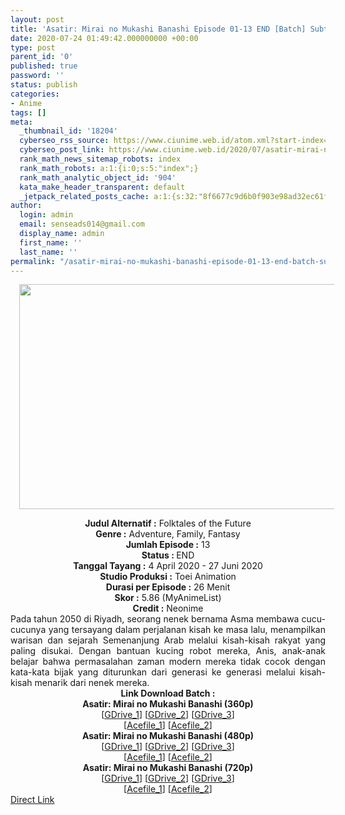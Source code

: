 ```yaml
---
layout: post
title: 'Asatir: Mirai no Mukashi Banashi Episode 01-13 END [Batch] Subtitle Indonesia'
date: 2020-07-24 01:49:42.000000000 +00:00
type: post
parent_id: '0'
published: true
password: ''
status: publish
categories:
- Anime
tags: []
meta:
  _thumbnail_id: '18204'
  cyberseo_rss_source: https://www.ciunime.web.id/atom.xml?start-index=301&max-results=150
  cyberseo_post_link: https://www.ciunime.web.id/2020/07/asatir-mirai-no-mukashi-banashi-episode.html
  rank_math_news_sitemap_robots: index
  rank_math_robots: a:1:{i:0;s:5:"index";}
  rank_math_analytic_object_id: '904'
  kata_make_header_transparent: default
  _jetpack_related_posts_cache: a:1:{s:32:"8f6677c9d6b0f903e98ad32ec61f8deb";a:2:{s:7:"expires";i:1663342906;s:7:"payload";a:0:{}}}
author:
  login: admin
  email: senseads014@gmail.com
  display_name: admin
  first_name: ''
  last_name: ''
permalink: "/asatir-mirai-no-mukashi-banashi-episode-01-13-end-batch-subtitle-indonesia/"
---
```

<div class="separator" style="clear: both; text-align: center;"><a href="https://1.bp.blogspot.com/-FvbApORYcvs/XorUAqpc3jI/AAAAAAAAeCY/RUMbmFzlfXw7OukSm__UxZl-62MAJpPBwCLcBGAsYHQ/s1600/Asatir%2B-%2BMirai%2Bno%2BMukashi%2BBanashi.jpg" imageanchor="1" style="margin-left: 1em; margin-right: 1em;"><img border="0" data-original-height="720" data-original-width="1280" height="360" src="{{ site.baseurl }}/assets/2020/07/Asatir%2B-%2BMirai%2Bno%2BMukashi%2BBanashi.jpg" width="640" /></a></div>
<p>
<div style="text-align: center;"><b>Judul</b><b><b>&nbsp;Alternatif</b>&nbsp;:</b>&nbsp;Folktales of the Future</div>
<div style="text-align: center;"><b>Genre :</b>&nbsp;Adventure, Family, Fantasy</div>
<div style="text-align: center;"><b>Jumlah Episode :</b>&nbsp;13<br /><b>Status :&nbsp;</b>END<br /><b>Tanggal Tayang :</b>&nbsp;4 April 2020&nbsp;- 27 Juni 2020<br /><b>Studio Produksi :</b>&nbsp;Toei Animation<br /><b>Durasi per Episode :</b>&nbsp;26 Menit</div>
<div style="text-align: center;"><b>Skor :</b>&nbsp;5.86 (MyAnimeList)<br /><b>Credit :</b>&nbsp;Neonime</div>
<div style="text-align: center;"></div>
<div style="text-align: justify;">Pada tahun 2050 di Riyadh, seorang nenek bernama Asma membawa cucu-cucunya yang tersayang dalam perjalanan kisah ke masa lalu, menampilkan warisan dan sejarah Semenanjung Arab melalui kisah-kisah rakyat yang paling disukai. Dengan bantuan kucing robot mereka, Anis, anak-anak belajar bahwa permasalahan zaman modern mereka tidak cocok dengan kata-kata bijak yang diturunkan dari generasi ke generasi melalui kisah-kisah menarik dari nenek mereka.</div>
<div style="text-align: justify;"></div>
<div style="text-align: justify;"></div>
<div style="text-align: center;">
<div style="text-align: center;"><b>Link Download Batch :</b></div>
<div style="text-align: center;">
<div style="text-align: center;"><b>Asatir: Mirai no Mukashi Banashi&nbsp;(360p)</b></div>
</div>
<div style="text-align: center;">[<a href="https://drive.google.com/uc?id=1vBtMQI03MHZ3SgmGHvVaeT7ee2N2le5T&amp;export=download" target="_blank" rel="noopener">GDrive_1</a>] [<a href="https://drive.google.com/uc?id=10Xtu2qD0NPfXKx-tqcMuVfOLbQ4lvSNp&amp;export=download" target="_blank" rel="noopener">GDrive_2</a>] [<a href="https://drive.google.com/uc?id=1n643CymdnmXbSvMqPyh-hTwyapHLAm1h" target="_blank" rel="noopener">GDrive_3</a>]<br />[<a href="https://acefile.co/f/26484951/wibudesu-com-kisah-1001-malam-360p-rar" target="_blank" rel="noopener">Acefile_1</a>] [<a href="http://acefile.co/f/26435265/kusonime-kisah-1001-malam-360p-rar" target="_blank" rel="noopener">Acefile_2</a>]</div>
<div style="text-align: center;"></div>
<div style="text-align: center;"><b>Asatir: Mirai no Mukashi Banashi&nbsp;(480p)</b><br />[<a href="https://drive.google.com/uc?id=1x9XrNm_x3S2jM1ibpgXNKMFVBE_BK8Eu&amp;export=download" target="_blank" rel="noopener">GDrive_1</a>] [<a href="https://drive.google.com/uc?id=1zbaJ7JMWXqoJFXHio0QsbWGy2py6jmib&amp;export=download" target="_blank" rel="noopener">GDrive_2</a>] [<a href="https://drive.google.com/uc?id=1LxuJJ8oTDXGNrr0wsW_16dDq-jP4_UZ8" target="_blank" rel="noopener">GDrive_3</a>]<br />[<a href="https://acefile.co/f/26484954/wibudesu-com-kisah-1001-malam-480p-rar" target="_blank" rel="noopener">Acefile_1</a>] [<a href="http://acefile.co/f/26435266/kusonime-kisah-1001-malam-480p-rar" target="_blank" rel="noopener">Acefile_2</a>]</div>
<div style="text-align: center;"><b>Asatir: Mirai no Mukashi Banashi&nbsp;(720p)</b><br />[<a href="https://drive.google.com/uc?id=1cQAdBH8G_T2U0XwtdnXh1o169b_px1iC&amp;export=download" target="_blank" rel="noopener">GDrive_1</a>] [<a href="https://drive.google.com/uc?id=1F8t4Ry5kNiU6NQYwv5vz6ZPkCX-f0N_4&amp;export=download" target="_blank" rel="noopener">GDrive_2</a>] [<a href="https://drive.google.com/uc?id=1Rl9FfZA5i8AZ7G30hTCBwcJXoldvv6YT" target="_blank" rel="noopener">GDrive_3</a>]<br />[<a href="https://acefile.co/f/26484956/wibudesu-com-kisah-1001-malam-720p-rar" target="_blank" rel="noopener">Acefile_1</a>] [<a href="http://acefile.co/f/26435268/kusonime-kisah-1001-malam-720p-rar" target="_blank" rel="noopener">Acefile_2</a>]</div>
</div>
<link rel="stylesheet" href="https://cdnjs.cloudflare.com/ajax/libs/font-awesome/4.7.0/css/font-awesome.min.css" />
<div class="divbtn"> <a href="https://handymansurrender.com/fihup8buzv?key=94550f7ce39444073321dde3b8782f97" class="btn"><i class="fa fa-download"></i> Direct Link</a> </div>
